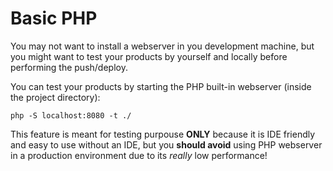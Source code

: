 # Basic PHP
You may not want to install a webserver in you development machine, but you might
want to test your products by yourself and locally before performing the push/deploy.

You can test your products by starting the PHP built-in webserver (inside the project directory):

```shell
php -S localhost:8080 -t ./
```

This feature is meant for testing purpouse __ONLY__ because it is IDE friendly
and easy to use without an IDE, but you __should avoid__ using PHP webserver
in a production environment due to its *really* low performance!